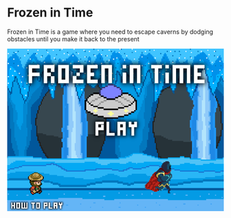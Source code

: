 <h1> Frozen in Time </h1>
<p> Frozen in Time is a game where you need to escape caverns by dodging obstacles until you make it back to the present</p>
<img src = "https://raw.githubusercontent.com/ThomasHsu512/Frozen-in-Time-Game-/master/Frozen%20in%20Time/Title%20screenshot.png" >
